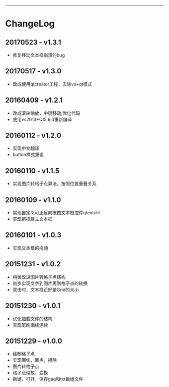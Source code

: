 ---
# ChangeLog
## 20170523 - v1.3.1
 * 修复移动文本框崩溃的bug
 
## 20170517 - v1.3.0
 * 改成使用qtcreator工程，去除vs+qt模式

## 20160409 - v1.2.1
 * 改成滚轮缩放，中键移动,优化代码
 * 使用vs2013+Qt5.6.0重新编译

## 20160112 - v1.2.0
 * 实现中文翻译
 * button样式重设

## 20160110 - v1.1.5
 * 实现图片转格子点算法，按照位置重叠关系

## 20160109 - v1.1.0
 * 实现自定义可正反向拖拽文本框控件qtextctrl
 * 实现拖拽建立文本框

## 20160101 - v1.0.3
 * 实现文本框的拖动

## 20151231 - v1.0.2
 * 稍微改进图片转格子点结构
 * 初步实现文字到图片再到格子点的转换
 * 双击时，文本框正好是Grid的大小

## 20151230 - v1.0.1
 * 优化加载文件的结构
 * 实现笔刷画线连续

## 20151229 - v1.0.0
 * 绘制格子点
 * 实现画线，画点，擦除
 * 图片转格子点
 * 格子点缩放，变换
 * 新键，打开，保存gaq和txt数组文件
